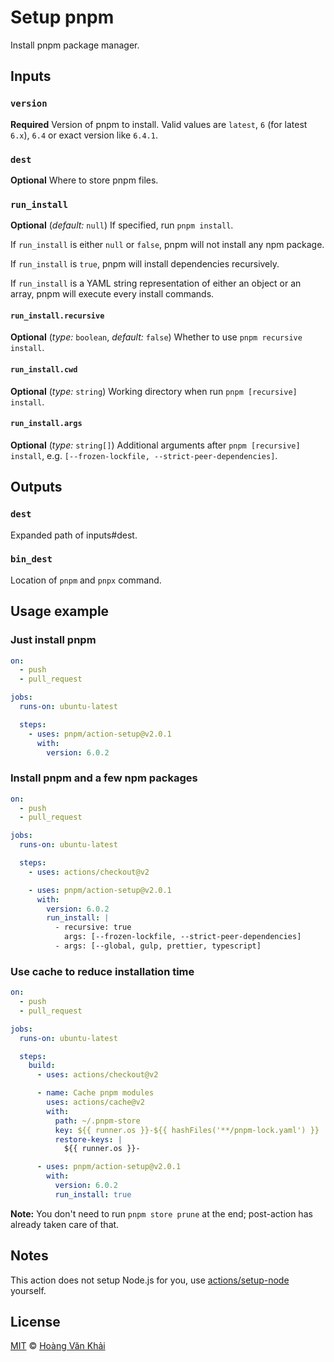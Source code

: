 # Setup pnpm

Install pnpm package manager.

## Inputs

### `version`

**Required** Version of pnpm to install. Valid values are `latest`, `6` (for latest `6.x`), `6.4` or exact version like `6.4.1`.

### `dest`

**Optional** Where to store pnpm files.

### `run_install`

**Optional** (_default:_ `null`) If specified, run `pnpm install`.

If `run_install` is either `null` or `false`, pnpm will not install any npm package.

If `run_install` is `true`, pnpm will install dependencies recursively.

If `run_install` is a YAML string representation of either an object or an array, pnpm will execute every install commands.

#### `run_install.recursive`

**Optional** (_type:_ `boolean`, _default:_ `false`) Whether to use `pnpm recursive install`.

#### `run_install.cwd`

**Optional** (_type:_ `string`) Working directory when run `pnpm [recursive] install`.

#### `run_install.args`

**Optional** (_type:_ `string[]`) Additional arguments after `pnpm [recursive] install`, e.g. `[--frozen-lockfile, --strict-peer-dependencies]`.

## Outputs

### `dest`

Expanded path of inputs#dest.

### `bin_dest`

Location of `pnpm` and `pnpx` command.

## Usage example

### Just install pnpm

```yaml
on:
  - push
  - pull_request

jobs:
  runs-on: ubuntu-latest

  steps:
    - uses: pnpm/action-setup@v2.0.1
      with:
        version: 6.0.2
```

### Install pnpm and a few npm packages

```yaml
on:
  - push
  - pull_request

jobs:
  runs-on: ubuntu-latest

  steps:
    - uses: actions/checkout@v2

    - uses: pnpm/action-setup@v2.0.1
      with:
        version: 6.0.2
        run_install: |
          - recursive: true
            args: [--frozen-lockfile, --strict-peer-dependencies]
          - args: [--global, gulp, prettier, typescript]
```

### Use cache to reduce installation time

```yaml
on:
  - push
  - pull_request

jobs:
  runs-on: ubuntu-latest

  steps:
    build:
      - uses: actions/checkout@v2

      - name: Cache pnpm modules
        uses: actions/cache@v2
        with:
          path: ~/.pnpm-store
          key: ${{ runner.os }}-${{ hashFiles('**/pnpm-lock.yaml') }}
          restore-keys: |
            ${{ runner.os }}-

      - uses: pnpm/action-setup@v2.0.1
        with:
          version: 6.0.2
          run_install: true
```

**Note:** You don't need to run `pnpm store prune` at the end; post-action has already taken care of that.

## Notes

This action does not setup Node.js for you, use [actions/setup-node](https://github.com/actions/setup-node) yourself.

## License

[MIT](https://git.io/JfclH) © [Hoàng Văn Khải](https://github.com/KSXGitHub/)

